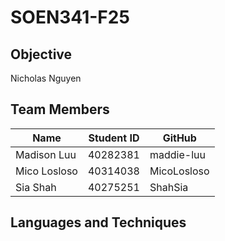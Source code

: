 # SOEN341-F25
## **Objective**
Nicholas Nguyen
## **Team Members**
| Name         | Student ID | GitHub        |
|--------------|------------|---------------|
| Madison Luu  | 40282381   | maddie-luu    |
| Mico Losloso | 40314038   | MicoLosloso   |
| Sia Shah     | 40275251   | ShahSia       |

## **Languages and Techniques**
